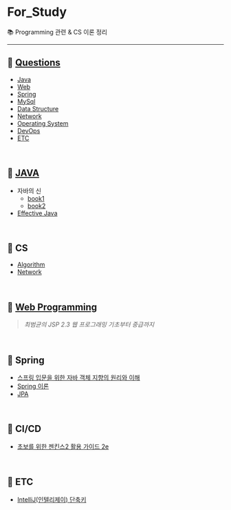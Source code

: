 # For_Study
:books: Programming 관련 & CS 이론 정리

---

## :pushpin: [Questions](https://github.com/hanwix2/For_Study/blob/main/contents/Questions.md)
* [Java](https://github.com/hanwix2/For_Study/blob/main/contents/Questions.md#label-java)
* [Web](https://github.com/hanwix2/For_Study/blob/main/contents/Questions.md#label-web)
* [Spring](https://github.com/hanwix2/For_Study/blob/main/contents/Questions.md#label-spring)
* [MySql](https://github.com/hanwix2/For_Study/blob/main/contents/Questions.md#label-mysql)
* [Data Structure](https://github.com/hanwix2/For_Study/blob/main/contents/Questions.md#label-data-structure)
* [Network](https://github.com/hanwix2/For_Study/blob/main/contents/Questions.md#label-network)
* [Operating System](https://github.com/hanwix2/For_Study/blob/main/contents/Questions.md#label-operating-system)
* [DevOps](https://github.com/hanwix2/For_Study/blob/main/contents/Questions.md#label-devops)
* [ETC](https://github.com/hanwix2/For_Study/blob/main/contents/Questions.md#label-etc)

<br/>

## :pushpin: [JAVA](https://github.com/hanwix2/For_Study/tree/main/Java)
* 자바의 신
  * [book1](https://github.com/hanwix2/For_Study/blob/main/Java/GodOfJava1.md)
  * [book2](https://github.com/hanwix2/For_Study/blob/main/Java/GodOfJava2.md)
* [Effective Java](https://github.com/hanwix2/For_Study/blob/main/Java/EffectiveJava.md)

<br/>

## :pushpin: CS 
* [Algorithm](https://github.com/hanwix2/For_Study/blob/main/contents/algorithm.md)
* [Network](https://github.com/hanwix2/For_Study/blob/main/contents/network.md)

<br/>

## :pushpin: [Web Programming](https://github.com/hanwix2/For_Study/blob/main/contents/WebProgramming.md)
> *최범균의 JSP 2.3 웹 프로그래밍 기초부터 중급까지*

<br/>

## :pushpin: Spring
* [스프링 입문을 위한 자바 객체 지향의 원리와 이해](https://github.com/hanwix2/For_Study/blob/main/contents/oopForSpring.md)
* [Spring 이론](https://github.com/hanwix2/For_Study/blob/main/contents/spring.md)
* [JPA](https://github.com/hanwix2/For_Study/blob/main/contents/jpa.md)

<br>

## :pushpin: CI/CD
* [초보를 위한 젠킨스2 활용 가이드 2e](https://github.com/hanwix2/For_Study/blob/main/contents/Jenkins2Guide.md)

<br>

## :pushpin: ETC
- [IntelliJ(인텔리제이) 단축키](https://github.com/hanwix2/For_Study/blob/main/contents/intelliJ_keymap.md)
